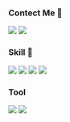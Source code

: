 ### Contect Me 👋

<!--
**RooftoproomWhale/RooftoproomWhale** is a ✨ _special_ ✨ repository because its `README.md` (this file) appears on your GitHub profile.

Here are some ideas to get you started:

- 🔭 I’m currently working on ...
- 🌱 I’m currently learning ...
- 👯 I’m looking to collaborate on ...
- 🤔 I’m looking for help with ...
- 💬 Ask me about ...
- 📫 How to reach me: ...
- 😄 Pronouns: ...
- ⚡ Fun fact: ...
-->
<img src="https://img.shields.io/badge/rooftoproom0605@kakao.com-EA4335?style=flat-square&logo=Gmail&logoColor=white"/> <a href="https://www.instagram.com/woong_e_9465/" target="_blank"><img src="https://img.shields.io/badge/woong_e_9465-E4405F?style=flat-square&logo=Instagram&logoColor=white"/></a>

### Skill 🌱
<img src="https://img.shields.io/badge/Java-007396?style=flat-square&logo=Java&logoColor=white"/> <img src="https://img.shields.io/badge/Spring-6DB33F?style=flat-square&logo=Spring&logoColor=white"/> <img src="https://img.shields.io/badge/Spring Boot-6DB33F?style=flat-square&logo=Spring Boot&logoColor=white"/> <img src="https://img.shields.io/badge/SQL-CC2927?style=flat-square&logo=MySQL&logoColor=white"/>

### Tool
<img src="https://img.shields.io/badge/IntelliJ IDEA-000000?style=flat-square&logo=IntelliJ IDEA&logoColor=white"/> <img src="https://img.shields.io/badge/Git-F05032?style=flat-square&logo=Git&logoColor=white"/>
